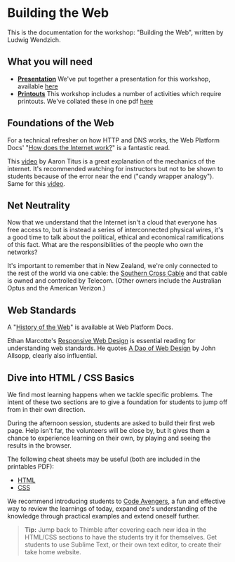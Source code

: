 # Building the Web

This is the documentation for the workshop: "Building the Web", written by Ludwig Wendzich.

## What you will need

* __[Presentation](HTML-CSS-Workshop)__ We've put together a presentation for this workshop, available [here](http://nzgather.github.io/HTML-CSS-Gather-Workshop/)
* __[Printouts](HTML-CSS-Workshop/assets/printable.pdf)__ This workshop includes a number of activities which require printouts. We've collated these in one pdf [here](http://nzgather.github.io/HTML-CSS-Gather-Workshop/assets/printable.pdf)

## Foundations of the Web

For a technical refresher on how HTTP and DNS works, the Web Platform Docs' "[How does the Internet work?](http://docs.webplatform.org/wiki/concepts/internet_and_web/how_does_the_internet_work)" is a fantastic read.

This [video](https://www.youtube.com/watch?v=7_LPdttKXPc) by Aaron Titus is a great explanation of the mechanics of the internet. It's recommended watching for instructors but not to be shown to students because of the error near the end ("candy wrapper analogy"). Same for this [video](https://www.youtube.com/watch?v=oj7A2YDgIWE).

## Net Neutrality

Now that we understand that the Internet isn't a cloud that everyone has free access to, but is instead a series of interconnected physical wires, it's a good time to talk about the political, ethical and economical ramifications of this fact. What are the responsibilities of the people who own the networks?

It's important to remember that in New Zealand, we're only connected to the rest of the world via one cable: the [Southern Cross Cable](http://en.wikipedia.org/wiki/Southern_Cross_Cable) and that cable is owned and controlled by Telecom. (Other owners include the Australian Optus and the American Verizon.)

## Web Standards

A "[History of the Web](http://docs.webplatform.org/wiki/concepts/internet_and_web/the_history_of_the_web)" is available at Web Platform Docs.

Ethan Marcotte's [Responsive Web Design](http://alistapart.com/article/responsive-web-design) is essential reading for understanding web standards. He quotes [A Dao of Web Design](http://alistapart.com/article/dao) by John Allsopp, clearly also influential.

## Dive into HTML / CSS Basics

We find most learning happens when we tackle specific problems. The intent of these two sections are to give a foundation for students to jump off from in their own direction.

During the afternoon session, students are asked to build their first web page. Help isn't far, the volunteers will be close by, but it gives them a chance to experience learning on their own, by playing and seeing the results in the browser.

The following cheat sheets may be useful (both are included in the printables PDF):

* [HTML](http://woorkup.com/2009/12/16/html5-visual-cheat-sheet-reloaded/)
* [CSS](http://www.cheatography.com/davechild/cheat-sheets/css2/)

We recommend introducing students to [Code Avengers](http://www.codeavengers.com/), a fun and effective way to review the learnings of today, expand one's understanding of the knowledge through practical examples and extend oneself further.

> **Tip:** Jump back to Thimble after covering each new idea in the HTML/CSS sections to have the students try it for themselves. Get students to use Sublime Text, or their own text editor, to create their take home website.


